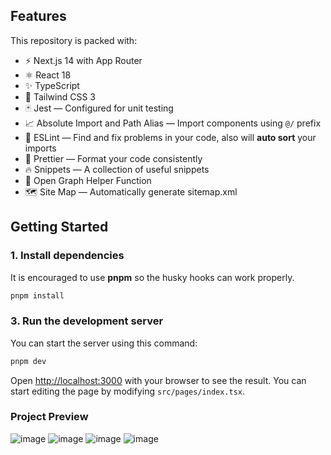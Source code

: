 ## Features

This repository is  packed with:

- ⚡️ Next.js 14 with App Router
- ⚛️ React 18
- ✨ TypeScript
- 💨 Tailwind CSS 3
- 🃏 Jest — Configured for unit testing
- 📈 Absolute Import and Path Alias — Import components using `@/` prefix
- 📏 ESLint — Find and fix problems in your code, also will **auto sort** your imports
- 💖 Prettier — Format your code consistently
- 🔥 Snippets — A collection of useful snippets
- 👀 Open Graph Helper Function
- 🗺 Site Map — Automatically generate sitemap.xml

## Getting Started

### 1. Install dependencies

It is encouraged to use **pnpm** so the husky hooks can work properly.

```bash
pnpm install
```

### 3. Run the development server

You can start the server using this command:

```bash
pnpm dev
```

Open [http://localhost:3000](http://localhost:3000) with your browser to see the result. You can start editing the page by modifying `src/pages/index.tsx`.

### Project Preview
![image](https://github.com/tsvecak/palworld/assets/10183602/0594d165-f59d-4fb0-8655-7565ecb3dfd8)
![image](https://github.com/tsvecak/palworld/assets/10183602/527b95a6-58cf-440a-b14a-2b278bfebcd8)
![image](https://github.com/tsvecak/palworld/assets/10183602/62ff183d-80ff-433d-bbcb-29b49eb9e49a)
![image](https://github.com/tsvecak/palworld/assets/10183602/290d3a89-174a-4b77-a6ec-18965c54174a)
